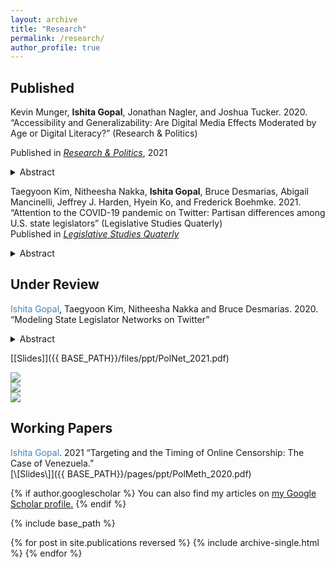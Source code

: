 ```yaml
---
layout: archive
title: "Research"
permalink: /research/
author_profile: true
---
```

<h2> Published </h2>

Kevin Munger, **Ishita Gopal**, Jonathan Nagler, and Joshua Tucker. 2020. “Accessibility and Generalizability: Are Digital Media Effects Moderated by Age or Digital Literacy?” (Research & Politics)

Published in [*Research & Politics*](https://journals.sagepub.com/doi/full/10.1177/20531680211016968), 2021
&emsp;<details>
    <summary> Abstract </summary>
    An emerging empirical regularity suggests that older people use and respond to social media very differently than younger people. Older people are the fastest-growing population of Internet and social media users in the US, and this heterogeneity will soon become central to online politics. However, many important experiments in this field have been conducted on online samples that do not contain enough older people to be useful to generalize to the current population of Internet users; this issue is more pronounced for studies that are even a few years old. In this paper, we report the results of replicating two experiments involving social media (specifically, Facebook) conducted on one such sample lacking older users (Amazon’s Mechanical Turk) using a source of online subjects which does contain sufficient variation in subject age. We add a standard battery of questions designed to explicitly measure digital literacy. We find evidence of significant treatment effect heterogeneity in subject age and digital literacy in the replication of one of the two experiments. This result is an example of limitations to generalizability of research conducted on samples where selection is related to treatment effect heterogeneity; specifically, this result indicates that Mechanical Turk should not be used to recruit subjects when researchers suspect treatment effect heterogeneity in age or digital literacy, as we argue should be the case for research on digital media effects.

</details>

Taegyoon Kim, Nitheesha Nakka, **Ishita Gopal**, Bruce Desmarias, Abigail Mancinelli, Jeffrey J. Harden, Hyein Ko, and Frederick Boehmke. 2021. “Attention to the COVID-19 pandemic on Twitter: Partisan differences among U.S. state legislators” (Legislative Studies Quaterly) <br/> 
Published in [*Legislative Studies Quaterly*](https://onlinelibrary.wiley.com/doi/10.1111/lsq.12367)
<details>
<summary> Abstract </summary>
  Subnational governments in the United States have taken the lead on many aspects of the response to the COVID-19 pandemic. Variation in government activity across states offers the opportunity to analyze responses in comparable settings. We study a common and informative activity among state officials—state legislators’ attention to the pandemic on Twitter. We find that legislators’ attention to the pandemic strongly correlates with the number of cases in the legislator’s state, the national count of new deaths, and the number of pandemic-related public policies passed within the legislator’s state. Furthermore, we find that the degree of responsiveness to pandemic indicators differs significantly across political parties, with Republicans exhibiting weaker responses, on average. Lastly, we find significant differences in the content of tweets about the pandemic by Democratic and Republican legislators, with Democrats focused on health indicators and impacts, and Republicans focused on business impacts and opening the economy.
</details>

<h2> Under Review </h2>

<span style="color:SteelBlue">Ishita Gopal</span>, Taegyoon Kim, Nitheesha Nakka and Bruce Desmarias. 2020. “Modeling State Legislator Networks on Twitter” <br/> 

<details>
<summary> Abstract </summary>

<i>Abstract</i>: A lot of attention has been paid to studying the online activity of the members of the United States congress. This scrutiny has not been extended to state legislators. Very few studies exist which catalogue why state legislators connect and communicate with one another online in the ways they do. Inspired by this question and building on studies which have analysed online communication of members of the national legislatures, this paper aims to systematically analyse state legislator relationships in the online environment. We collect original data for 4000+ legislators and study patterns of connection and communication of state legislators on Twitter. The results from this study will help better understand what motivates tie formation in the online environment and if these patterns of connection conform to or can predict offline relationships. We test the impact of variables such as party affiliation, state, chamber, cohort, race, gender, professionalism and policy area focus in the organisation of these online networks. We look at three main types of networks that can arise due to participation on Twitter - follower, retweets and mentions. We also aggregate the ties to infer dynamics between states.    
  
</details>


[\[Slides\]]({{ BASE_PATH}}/files/ppt/PolNet_2021.pdf) 


<img src="{{ishitagopal.github.io}}/images/follower_net.png" style="display: block; margin: auto;" />
<img src="{{ishitagopal.github.io}}/images/mentions_net.png" style="display: block; margin: auto;" />
<img src="{{ishitagopal.github.io}}/images/rt_net.png" style="display: block; margin: auto;" />

<h2> Working Papers </h2>
<span style="color:SteelBlue">Ishita Gopal</span>. 2021 “Targeting and the Timing of Online Censorship: The Case of Venezuela.” <br/> 
[\[Slides\]]({{ BASE_PATH}}/pages/ppt/PolMeth_2020.pdf)  

{% if author.googlescholar %}
  You can also find my articles on <u><a href="{{[author.googlescholar](https://scholar.google.com/citations?hl=en&user=7QhrrSYAAAAJ)}}">my Google Scholar profile</a>.</u>
{% endif %}

{% include base_path %}

{% for post in site.publications reversed %}
  {% include archive-single.html %}
{% endfor %}
